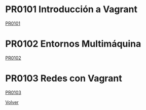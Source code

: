 # PR0101 Introducción a Vagrant

   [PR0101](./practicas/PR0101/PR0101_Intro_Vagrant.md)

# PR0102 Entornos Multimáquina

   [PR0102](./practicas/PR0102/PR0102_Multimaquina.md)

# PR0103 Redes con Vagrant

   [PR0103](./practicas/PR0103/PR0103_Redes_Vagrant.md)

[Volver](../index.md)